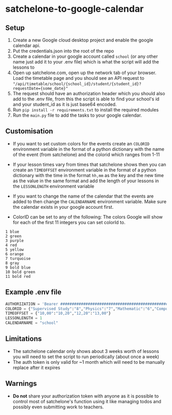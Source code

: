 # satchelone-to-google-calendar

## Setup

1. Create a new Google cloud desktop project and enable the google calendar api.
2. Put the credentials.json into the root of the repo
3. Create a calendar in your google account called `school` (or any other name just add it to your .env file) which is what the script will add the lessons to
4. Open up satchelone.com, open up the network tab of your browser. Load the timetable page and you should see an API request to `"/api/timetable/school/{school_id}/student/{student_id}?requestDate={some_date}"`
5. The request should have an authorization header which you should also add to the .env file, from this the script is able to find your school's id and your student_id as it is just base64 encoded.
6. Run `pip install -r requirements.txt` to install the required modules
7. Run the `main.py` file to add the tasks to your google calendar.

## Customisation

- If you want to set custom colors for the events create an `COLORID` environment variable in the format of a python dictionary with the name of the event (from satchelone) and the colorid which ranges from 1-11
- If your lesson times vary from times that satchelone shows then you can create an `TIMEOFFSET` environment variable in the format of a python dictionary with the time in the format `hh,mm` as the key and the new time as the value in the same format and add the length of your lessons in the `LESSONLENGTH` environment variable
- If you want to change the name of the calendar that the events are added to then change the `CALENDARNAME` environment variable. Make sure the calendar exists in your google account first.

- ColorID can be set to any of the following:
  The colors Google will show for each of the first 11 integers you can set colorId to.

``` text
1 blue
2 green
3 purple
4 red
5 yellow
6 orange
7 turquoise
8 gray
9 bold blue
10 bold green
11 bold red
```

## Example .env file

``` python
AUTHORIZATION = 'Bearer ###########################################################################################################################################################################################################################################################'
COLORID = {"Supervised Study":"8","Physics":"7","Mathematic":"6","Computing":"2","PE":"11","Curriculum enriched":"3"}
TIMEOFFSET = {"10,00":"10,20","12,20":"13,00"}
LESSONLENGTH = 1
CALENDARNAME = "school"
```

## Limitations

- The satchelone calendar only shows about 3 weeks worth of lessons you will need to set the script to run periodically (about once a week)
- The auth token is only valid for ~1 month which will need to be manually replace after it expires

## Warnings

- **Do not** share your authorization token with anyone as it is possible to control most of satchelone's function using it like managing todos and possibly even submitting work to teachers.
